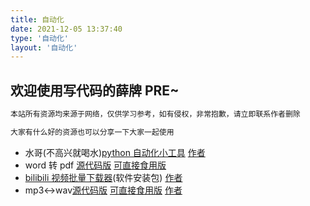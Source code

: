 ```yaml
---
title: 自动化
date: 2021-12-05 13:37:40
type: '自动化'
layout: '自动化'
---
```


## 欢迎使用写代码的薛牌 PRE~

```txt
本站所有资源均来源于网络，仅供学习参考，如有侵权，非常抱歉，请立即联系作者删除

大家有什么好的资源也可以分享一下大家一起使用
```

- 水哥(不高兴就喝水)[python 自动化小工具](http://file.code520.com.cn/Water/waterRPA) [作者](https://space.bilibili.com/412704776/)
- word 转 pdf [源代码版](http://file.code520.com.cn/WordtoPDF/WordtoPDFSc.zip) [可直接食用版](http://file.code520.com.cn/WordtoPDF/WordtoPDFEdi.zip)
- [bilibili 视频批量下载器](http://file.code520.com.cn/BiliDown/DownKyi-1.4.0.zip)(软件安装包) [作者](https://github.com/leiurayer/downkyi)
- mp3<->wav[源代码版](http://file.code520.com.cn/MP3toWAV/MP3toWAV%28%E6%BA%90%E4%BB%A3%E7%A0%81%E7%89%88%29.zip) [可直接食用版](http://file.code520.com.cn/MP3toWAV/MP3toWAV%28%E5%8F%AF%E6%89%A7%E8%A1%8C%E6%96%87%E4%BB%B6%E7%89%88%29.zip) [作者](https://github.com/jokereven)

